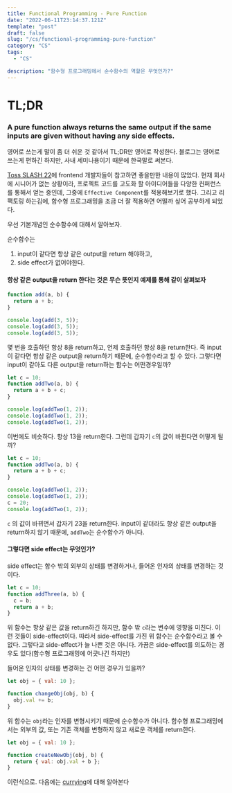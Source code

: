 ```yaml
---
title: Functional Programming - Pure Function
date: "2022-06-11T23:14:37.121Z"
template: "post"
draft: false
slug: "/cs/functional-programming-pure-function"
category: "CS"
tags:
  - "CS"

description: "함수형 프로그래밍에서 순수함수의 역할은 무엇인가?"
---
```


# TL;DR

### A pure function always returns the same output if the same inputs are given without having any side effects.

영어로 쓰는게 말이 좀 더 쉬운 것 같아서 TL;DR만 영어로 작성한다. 블로그는 영어로 쓰는게 편하긴 하지만, 사내 세미나용이기 때문에 한국말로 써본다.

[Toss SLASH 22](https://toss.im/slash-22)에 frontend 개발자들이 참고하면 좋을만한 내용이 많았다. 현재 회사에 시니어가 없는 상황이라, 프로젝트 코드를 고도화 할 아이디어들을 다양한 컨퍼런스를 통해서 얻는 중인데, 그중에 `Effective Component`를 적용해보기로 했다. 그리고 리팩토링 하는김에, 함수형 프로그래밍을 조금 더 잘 적용하면 어떨까 싶어 공부하게 되었다.

우선 기본개념인 순수함수에 대해서 알아보자.

순수함수는

1. input이 같다면 항상 같은 output을 return 해야하고,
2. side effect가 없어야한다.

#### 항상 같은 output을 return 한다는 것은 무슨 뜻인지 예제를 통해 같이 살펴보자

```javascript
function add(a, b) {
  return a + b;
}

console.log(add(3, 5));
console.log(add(3, 5));
console.log(add(3, 5));
```

몇 번을 호출하던 항상 8을 return하고, 언제 호출하던 항상 8을 return한다. 즉 input이 같다면 항상 같은 output을 return하기 때문에, 순수함수라고 할 수 있다. 그렇다면 input이 같아도 다른 output을 return하는 함수는 어떤경우일까?

```javascript
let c = 10;
function addTwo(a, b) {
  return a + b + c;
}

console.log(addTwo(1, 2));
console.log(addTwo(1, 2));
console.log(addTwo(1, 2));
```

이번에도 비슷하다. 항상 13을 return한다. 그런데 갑자기 `c`의 값이 바뀐다면 어떻게 될까?

```javascript
let c = 10;
function addTwo(a, b) {
  return a + b + c;
}

console.log(addTwo(1, 2));
console.log(addTwo(1, 2));
c = 20;
console.log(addTwo(1, 2));
```

`c` 의 값이 바뀌면서 갑자기 23을 return한다. input이 같더라도 항상 같은 output을 return하지 않기 때문에, `addTwo`는 순수함수가 아니다.

#### 그렇다면 side effect는 무엇인가?

side effect는 함수 밖의 외부의 상태를 변경하거나, 들어온 인자의 상태를 변경하는 것이다.

```javascript
let c = 10;
function addThree(a, b) {
  c = b;
  return a + b;
}
```

위 함수는 항상 같은 값을 return하긴 하지만, 함수 밖 `c`라는 변수에 영향을 미친다. 이런 것들이 side-effect이다. 따라서 side-effect를 가진 위 함수는 순수함수라고 볼 수 없다. 그렇다고 side-effect가 늘 나쁜 것은 아니다. 가끔은 side-effect를 의도하는 경우도 있다(함수형 프로그래밍에 어긋나긴 하지만)

들어온 인자의 상태를 변경하는 건 어떤 경우가 있을까?

```javascript
let obj = { val: 10 };

function changeObj(obj, b) {
  obj.val += b;
}
```

위 함수는 `obj`라는 인자를 변형시키기 때문에 순수함수가 아니다. 함수형 프로그래밍에서는 외부의 값, 또는 기존 객체를 변형하지 않고 새로운 객체를 return한다.

```javascript
let obj = { val: 10 };

function createNewObj(obj, b) {
  return { val: obj.val + b };
}
```

이런식으로.
다음에는 [currying](https://jasonkang14.github.io/cs/functional-programming-currying)에 대해 알아본다
